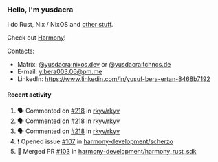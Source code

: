 ### Hello, I'm yusdacra

I do Rust, Nix / NixOS and [other stuff](https://yusdacra.gitlab.io/about).

Check out [Harmony](https://github.com/harmony-development)!

Contacts:
- Matrix: [@yusdacra:nixos.dev](https://matrix.to/#/@yusdacra:nixos.dev) or [@yusdacra:tchncs.de](https://matrix.to/#/@yusdacra:tchncs.de)
- E-mail: y.bera003.06@pm.me
- LinkedIn: https://www.linkedin.com/in/yusuf-bera-ertan-8468b7192

#### Recent activity

<!--START_SECTION:activity-->
1. 🗣 Commented on [#218](https://github.com/rkyv/rkyv/issues/218) in [rkyv/rkyv](https://github.com/rkyv/rkyv)
2. 🗣 Commented on [#218](https://github.com/rkyv/rkyv/issues/218) in [rkyv/rkyv](https://github.com/rkyv/rkyv)
3. 🗣 Commented on [#218](https://github.com/rkyv/rkyv/issues/218) in [rkyv/rkyv](https://github.com/rkyv/rkyv)
4. ❗️ Opened issue [#107](https://github.com/harmony-development/scherzo/issues/107) in [harmony-development/scherzo](https://github.com/harmony-development/scherzo)
5. 🎉 Merged PR [#103](https://github.com/harmony-development/harmony_rust_sdk/pull/103) in [harmony-development/harmony_rust_sdk](https://github.com/harmony-development/harmony_rust_sdk)
<!--END_SECTION:activity-->

